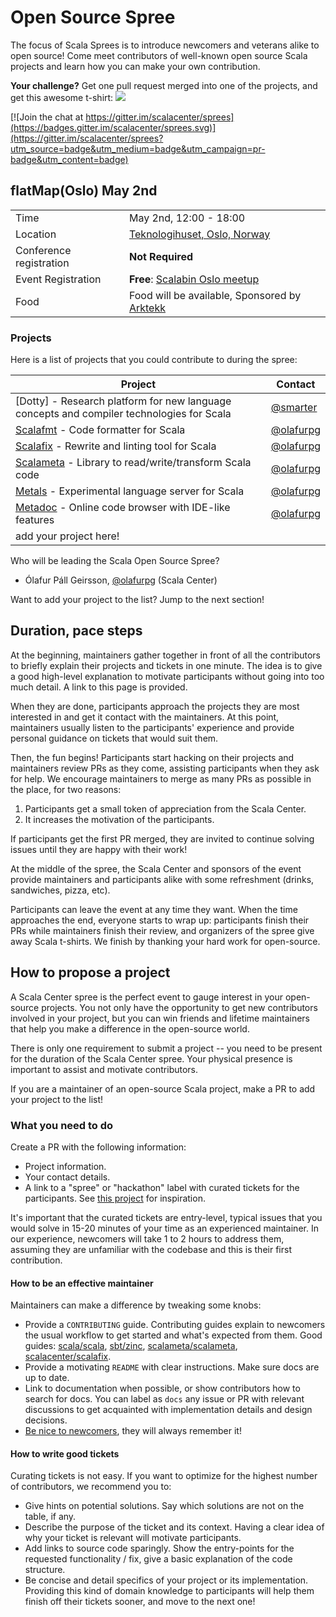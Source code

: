 # Open Source Spree

The focus of Scala Sprees is to introduce newcomers and veterans alike to open
source! Come meet contributors of well-known open source Scala projects and
learn how you can make your own contribution.

**Your challenge?** Get one pull request merged into one of the projects, and
get this awesome t-shirt:
![](https://pbs.twimg.com/media/CtnCrtvWAAAO0nE.jpg:small)

[![Join the chat at https://gitter.im/scalacenter/sprees](https://badges.gitter.im/scalacenter/sprees.svg)](https://gitter.im/scalacenter/sprees?utm_source=badge&utm_medium=badge&utm_campaign=pr-badge&utm_content=badge)

## flatMap(Oslo) May 2nd

|                         |                                                                    |
| ----------------------- | ------------------------------------------------------------------ |
| Time                    | May 2nd, 12:00 - 18:00                                             |
| Location                | [Teknologihuset, Oslo, Norway][]                                   |
| Conference registration | **Not Required**                                                   |
| Event Registration      | **Free**: [Scalabin Oslo meetup][]                                 |
| Food                    | Food will be available, Sponsored by [Arktekk](http://arktekk.no/) |

[teknologihuset, oslo, norway]: https://www.google.com/maps/search/?api=1&query=Pilestredet+56%2C+Oslo%2C+no
[scalabin oslo meetup]: https://www.meetup.com/scalabin/events/249937547/

### Projects

Here is a list of projects that you could contribute to during the spree:

| Project                                                                                   | Contact     |
| ----------------------------------------------------------------------------------------- | ----------- |
| [Dotty] - Research platform for new language concepts and compiler technologies for Scala | [@smarter]  |
| [Scalafmt] - Code formatter for Scala                                                     | [@olafurpg] |
| [Scalafix] - Rewrite and linting tool for Scala                                           | [@olafurpg] |
| [Scalameta] - Library to read/write/transform Scala code                                  | [@olafurpg] |
| [Metals] - Experimental language server for Scala                                         | [@olafurpg] |
| [Metadoc] - Online code browser with IDE-like features                                    | [@olafurpg] |
| add your project here!                                                                    |             |

Who will be leading the Scala Open Source Spree?

* Ólafur Páll Geirsson, [@olafurpg] (Scala Center)

Want to add your project to the list? Jump to the next section!

[@laughedelic]: https://github.com/laughedelic
[@smarter]: https://github.com/smarter
[@olafurpg]: https://github.com/olafurpg
[@duhemm]: https://github.com/Duhemm
[@jvican]: https://github.com/jvican
[bloop]: https://github.com/scalacenter/bloop
[scala native]: https://github.com/scala-native/scala-native
[metals]: https://github.com/scalameta/metals/labels/good%20first%20issue
[scalameta]: https://github.com/scalameta/scalameta/labels/Good%20first%20contribution
[scalafmt]: https://github.com/scalameta/scalafmt/labels/good%20first%20time%20contribution
[scalafix]: https://github.com/scalacenter/scalafix/labels/good%20first%20issue
[metadoc]: https://github.com/scalameta/metadoc/issues?q=is%3Aissue+is%3Aopen+label%3A%22help+wanted%22+sort%3Aupdated-desc

## Duration, pace steps

At the beginning, maintainers gather together in front of all the contributors
to briefly explain their projects and tickets in one minute. The idea is to give
a good high-level explanation to motivate participants without going into too
much detail. A link to this page is provided.

When they are done, participants approach the projects they are most interested
in and get it contact with the maintainers. At this point, maintainers usually
listen to the participants' experience and provide personal guidance on tickets
that would suit them.

Then, the fun begins! Participants start hacking on their projects and
maintainers review PRs as they come, assisting participants when they ask for
help. We encourage maintainers to merge as many PRs as possible in the place,
for two reasons:

1.  Participants get a small token of appreciation from the Scala Center.
2.  It increases the motivation of the participants.

If participants get the first PR merged, they are invited to continue solving
issues until they are happy with their work!

At the middle of the spree, the Scala Center and sponsors of the event provide
maintainers and participants alike with some refreshment (drinks, sandwiches,
pizza, etc).

Participants can leave the event at any time they want. When the time approaches
the end, everyone starts to wrap up: participants finish their PRs while
maintainers finish their review, and organizers of the spree give away Scala
t-shirts. We finish by thanking your hard work for open-source.

## How to propose a project

A Scala Center spree is the perfect event to gauge interest in your open-source
projects. You not only have the opportunity to get new contributors involved in
your project, but you can win friends and lifetime maintainers that help you
make a difference in the open-source world.

There is only one requirement to submit a project -- you need to be present for
the duration of the Scala Center spree. Your physical presence is important to
assist and motivate contributors.

If you are a maintainer of an open-source Scala project, make a PR to add your
project to the list!

### What you need to do

Create a PR with the following information:

* Project information.
* Your contact details.
* A link to a "spree" or "hackathon" label with curated tickets for the
  participants. See
  [this project](https://github.com/sbt/zinc/issues?utf8=✓&q=label:hackathon%20is:issue)
  for inspiration.

It's important that the curated tickets are entry-level, typical issues that you
would solve in 15-20 minutes of your time as an experienced maintainer. In our
experience, newcomers will take 1 to 2 hours to address them, assuming they are
unfamiliar with the codebase and this is their first contribution.

#### How to be an effective maintainer

Maintainers can make a difference by tweaking some knobs:

* Provide a `CONTRIBUTING` guide. Contributing guides explain to newcomers the
  usual workflow to get started and what's expected from them. Good guides:
  [scala/scala](https://github.com/scala/scala/blob/2.12.x/CONTRIBUTING.md),
  [sbt/zinc](https://github.com/sbt/zinc/blob/1.x/CONTRIBUTING.md),
  [scalameta/scalameta](https://github.com/scalameta/scalameta/blob/master/CONTRIBUTING.md),
  [scalacenter/scalafix](https://github.com/scala/scala/blob/2.12.x/CONTRIBUTING.md).
* Provide a motivating `README` with clear instructions. Make sure docs are up
  to date.
* Link to documentation when possible, or show contributors how to search for
  docs. You can label as `docs` any issue or PR with relevant discussions to get
  acquainted with implementation details and design decisions.
* [Be nice to newcomers](http://brson.github.io/2017/04/05/minimally-nice-maintainer),
  they will always remember it!

#### How to write good tickets

Curating tickets is not easy. If you want to optimize for the highest number of
contributors, we recommend you to:

* Give hints on potential solutions. Say which solutions are not on the table,
  if any.
* Describe the purpose of the ticket and its context. Having a clear idea of why
  your ticket is relevant will motivate participants.
* Add links to source code sparingly. Show the entry-points for the requested
  functionality / fix, give a basic explanation of the code structure.
* Be concise and detail specifics of your project or its implementation.
  Providing this kind of domain knowledge to participants will help them finish
  off their tickets sooner, and move to the next one!
